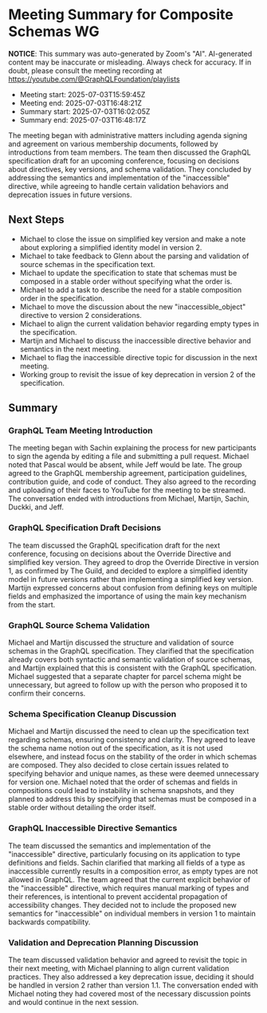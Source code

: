 # Meeting Summary for Composite Schemas WG

**NOTICE**: This summary was auto-generated by Zoom's "AI". AI-generated
content may be inaccurate or misleading. Always check for accuracy. If in
doubt, please consult the meeting recording at
https://youtube.com/@GraphQLFoundation/playlists

- Meeting start: 2025-07-03T15:59:45Z
- Meeting end: 2025-07-03T16:48:21Z
- Summary start: 2025-07-03T16:02:05Z
- Summary end: 2025-07-03T16:48:17Z

The meeting began with administrative matters including agenda signing and agreement on various membership documents, followed by introductions from team members. The team then discussed the GraphQL specification draft for an upcoming conference, focusing on decisions about directives, key versions, and schema validation. They concluded by addressing the semantics and implementation of the "inaccessible" directive, while agreeing to handle certain validation behaviors and deprecation issues in future versions.

## Next Steps

- Michael to close the issue on simplified key version and make a note about exploring a simplified identity model in version 2.
- Michael to take feedback to Glenn about the parsing and validation of source schemas in the specification text.
- Michael to update the specification to state that schemas must be composed in a stable order without specifying what the order is.
- Michael to add a task to describe the need for a stable composition order in the specification.
- Michael to move the discussion about the new "inaccessible_object" directive to version 2 considerations.
- Michael to align the current validation behavior regarding empty types in the specification.
- Martijn and Michael to discuss the inaccessible directive behavior and semantics in the next meeting.
- Michael to flag the inaccessible directive topic for discussion in the next meeting.
- Working group to revisit the issue of key deprecation in version 2 of the specification.

## Summary

### GraphQL Team Meeting Introduction

The meeting began with Sachin explaining the process for new participants to sign the agenda by editing a file and submitting a pull request. Michael noted that Pascal would be absent, while Jeff would be late. The group agreed to the GraphQL membership agreement, participation guidelines, contribution guide, and code of conduct. They also agreed to the recording and uploading of their faces to YouTube for the meeting to be streamed. The conversation ended with introductions from Michael, Martijn, Sachin, Duckki, and Jeff.

### GraphQL Specification Draft Decisions

The team discussed the GraphQL specification draft for the next conference, focusing on decisions about the Override Directive and simplified key version. They agreed to drop the Override Directive in version 1, as confirmed by The Guild, and decided to explore a simplified identity model in future versions rather than implementing a simplified key version. Martijn expressed concerns about confusion from defining keys on multiple fields and emphasized the importance of using the main key mechanism from the start.

### GraphQL Source Schema Validation

Michael and Martijn discussed the structure and validation of source schemas in the GraphQL specification. They clarified that the specification already covers both syntactic and semantic validation of source schemas, and Martijn explained that this is consistent with the GraphQL specification. Michael suggested that a separate chapter for parcel schema might be unnecessary, but agreed to follow up with the person who proposed it to confirm their concerns.

### Schema Specification Cleanup Discussion

Michael and Martijn discussed the need to clean up the specification text regarding schemas, ensuring consistency and clarity. They agreed to leave the schema name notion out of the specification, as it is not used elsewhere, and instead focus on the stability of the order in which schemas are composed. They also decided to close certain issues related to specifying behavior and unique names, as these were deemed unnecessary for version one. Michael noted that the order of schemas and fields in compositions could lead to instability in schema snapshots, and they planned to address this by specifying that schemas must be composed in a stable order without detailing the order itself.

### GraphQL Inaccessible Directive Semantics

The team discussed the semantics and implementation of the "inaccessible" directive, particularly focusing on its application to type definitions and fields. Sachin clarified that marking all fields of a type as inaccessible currently results in a composition error, as empty types are not allowed in GraphQL. The team agreed that the current explicit behavior of the "inaccessible" directive, which requires manual marking of types and their references, is intentional to prevent accidental propagation of accessibility changes. They decided not to include the proposed new semantics for "inaccessible" on individual members in version 1 to maintain backwards compatibility.

### Validation and Deprecation Planning Discussion

The team discussed validation behavior and agreed to revisit the topic in their next meeting, with Michael planning to align current validation practices. They also addressed a key deprecation issue, deciding it should be handled in version 2 rather than version 1.1. The conversation ended with Michael noting they had covered most of the necessary discussion points and would continue in the next session.
